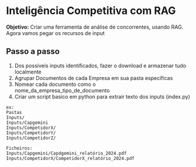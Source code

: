 # Inteligência Competitiva com RAG

**Objetivo:** Criar uma ferramenta de análise de concorrentes, usando RAG. Agora vamos pegar os recursos de input

## Passo a passo
1. Dos possíveis inputs identificados, fazer o download e armazenar tudo localmente
2. Agrupar Documentos de cada Empresa em sua pasta específicas
3. Nomear cada documento como o nome_da_empresa_tipo_de_documento
4. Criar um script basico em python para extrair texto dos inputs (index.py)

```
ex:
Pastas
Inputs/
Inputs/Capgemini
Inputs/CompetidorX/
Inputs/CompetidorY/
Inputs/CompetidorZ/

Ficheiros:
Inputs/Capgemini/Capdgemini_relatório_2024.pdf
Inputs/CompetidorX/CompetidorX_relatório_2024.pdf
``` 
